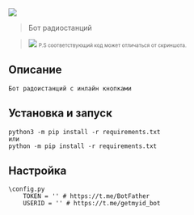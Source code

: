 <img src="https://i.imgur.com/ps12Alz.png">

> Бот радиостанций

> <img src="https://i.imgur.com/zfoRl9l.png"> <font size="1">P.S соответствующий код может отличаться от скриншота.</font>

## Описание
```
Бот радоистанций с инлайн кнопками
```

## Установка и запуск
```
python3 -m pip install -r requirements.txt
или
python -m pip install -r requirements.txt
```

## **Настройка**
```
\config.py
    TOKEN = '' # https://t.me/BotFather
    USERID = '' # https://t.me/getmyid_bot
```

